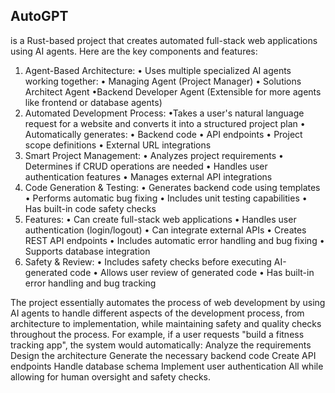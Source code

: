## AutoGPT 
is a Rust-based project that creates automated full-stack web applications using AI agents. Here are the key components and features:
1) Agent-Based Architecture:
• Uses multiple specialized AI agents working together:
• Managing Agent (Project Manager)
• Solutions Architect Agent
•Backend Developer Agent (Extensible for more agents like frontend or database agents)
2) Automated Development Process:
•Takes a user's natural language request for a website and converts it into a structured project plan
• Automatically generates:
    • Backend code
    • API endpoints
    • Project scope definitions
    • External URL integrations
3) Smart Project Management:
• Analyzes project requirements
• Determines if CRUD operations are needed
• Handles user authentication features
• Manages external API integrations
4) Code Generation & Testing:
• Generates backend code using templates
• Performs automatic bug fixing
• Includes unit testing capabilities
• Has built-in code safety checks
5) Features:
• Can create full-stack web applications
• Handles user authentication (login/logout)
• Can integrate external APIs
• Creates REST API endpoints
• Includes automatic error handling and bug fixing
• Supports database integration
6) Safety & Review:
• Includes safety checks before executing AI-generated code
• Allows user review of generated code
• Has built-in error handling and bug tracking





The project essentially automates the process of web development by using AI agents to handle different aspects of the development process, from architecture to implementation, while maintaining safety and quality checks throughout the process.
For example, if a user requests "build a fitness tracking app", the system would automatically:
Analyze the requirements
Design the architecture
Generate the necessary backend code
Create API endpoints
Handle database schema
Implement user authentication
All while allowing for human oversight and safety checks.
